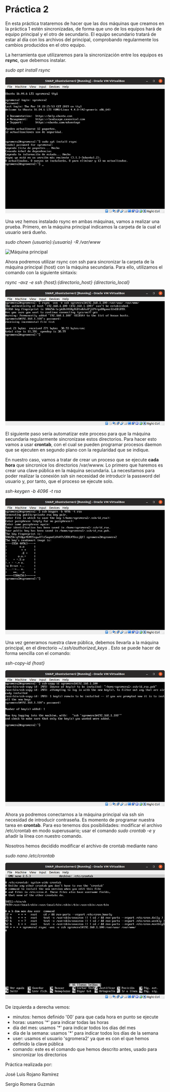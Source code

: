 # Práctica 2

En esta práctica trataremos de hacer que las dos máquinas que creamos en la práctica 1 estén sincronizadas, de forma que uno de los equipos hará de equipo principal y el otro de secundario. El equipo secundario tratará de estar al día con los archivos del principal, comprobando regularmente los cambios producidos en el otro equipo.

La herramienta que utilizaremos para la sincronización entre los equipos es **rsync**, que debemos instalar.

*sudo apt install rsync*

![Instalación rsync](https://raw.githubusercontent.com/sgromera/SWAP/master/P2/1_install_rsync.png)

Una vez hemos instalado rsync en ambas máquinas, vamos a realizar una prueba. Primero, en la máquina principal indicamos la carpeta de la cual el usuario será dueño.

*sudo chown {usuario}:{usuario} -R /var/www*

![Máquina principal](https://raw.githubusercontent.com/sgromera/SWAP/master/P2/2_maquina_due%C3%B1a.png)

Ahora podremos utilizar rsync con ssh para sincronizar la carpeta de la máquina principal (host) con la máquina secundaria. Para ello, utilizamos el comando con la siguiente sintaxis:

*rsync -avz -e ssh {host}:{directorio_host} {directorio_local}*

![Prueba de sincronización](https://raw.githubusercontent.com/sgromera/SWAP/master/P2/3_rsync_prueba.png)

El siguiente paso sería automatizar este proceso para que la máquina secundaria regularmente sincronizase estos directorios. Para hacer esto vamos a usar **crontab**, con el cual se pueden programar procesos daemon que se ejecuten en segundo plano con la regularidad que se indique.

En nuestro caso, vamos a tratar de crear un proceso que se ejecute **cada hora** que sincronice los directorios /var/wwww. Lo primero que haremos es crear una clave pública en la máquina secundaria. La necesitamos para poder realizar la conexión ssh sin necesidad de introducir la password del usuario y, por tanto, que el proceso se ejecute solo.

*ssh-keygen -b 4096 -t rsa*

![Generando clave pública](https://raw.githubusercontent.com/sgromera/SWAP/master/P2/4_keygen.png)

Una vez generamos nuestra clave pública, debemos llevarla a la máquina principal, en el directorio *~/.ssh/authorized_keys* . Esto se puede hacer de forma sencilla con el comando:

*ssh-copy-id {host}*

![Llevando la clave a la máquina principal](https://raw.githubusercontent.com/sgromera/SWAP/master/P2/5_autorizado.png)

Ahora ya podremos conectarnos a la máquina principal via ssh sin necesidad de introducir contraseña. Es momento de programar nuestra tarea en **crontab**. Para eso tenemos dos posibilidades: modificar el archivo /etc/crontab en modo superusuario; usar el comando *sudo crontab -e* y añadir la línea con nuestro comando.

Nosotros hemos decidido modificar el archivo de crontab mediante nano

*sudo nano /etc/crontab*

![Programando crontab](https://raw.githubusercontent.com/sgromera/SWAP/master/P2/6_crontab.png)

De izquierda a derecha vemos:
  - minutos: hemos definido '00' para que cada hora en punto se ejecute
  - horas: usamos '*' para indicar todas las horas
  - día del mes: usamos '*' para indicar todos los días del mes
  - día de la semana: usamos '*' para indicar todos los días de la semana
  - user: usamos el usuario 'sgromera2' ya que es con el que hemos definido la clave pública
  - comando: este es el comando que hemos descrito antes, usado para sincronizar los directorios
  
Práctica realizada por:

  José Luis Rojano Ramírez
  
  Sergio Romera Guzmán
